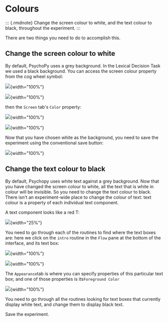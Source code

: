 # Colours

::: {.rmdnote}
Change the screen colour to white, and the text colour to black, throughout the experiment.
:::

There are two things you need to do to accomplish this.

## Change the screen colour to white 

By default, PsychoPy uses a grey background. In the Lexical Decision Task we used a black background. You can access the screen colour property from the cog wheel symbol:

![](images/cog-wheel.png){width="100%"}

![](images/cog-wheel2.png){width="100%"}

then the `Screen` tab's `Color` property:

![](images/cog-wheel3.png){width="100%"}

![](images/cog-wheel4.png){width="100%"}

Now that you have chosen white as the background, you need to save the experiment using the conventional save button:

![](images/save_button.png){width="100%"}

## Change the text colour to black

By default, Psychopy uses white text against a grey background. Now that you have changed the screen colour to white, all the text that is white in colour will be invisible. So you need to change the text colour to black. There isn't an experiment-wide place to change the colour of text: text colour is a property of each individual text component.

A text component looks like a red T:

![](images/redT.png){width="25%"}

You need to go through each of the routines to find where the text boxes are: here we click on the `intro` routine in the `Flow` pane at the bottom of the interface, and its text box:

![](images/textComponent1.png){width="100%"}

![](images/textComponent2.png){width="100%"}

The `Appearance`tab is where you can specify properties of this particular text box; and one of those properties is its`Foreground Color`

![](images/textComponent3.png){width="100%"}

You need to go through all the routines looking for text boxes that currently display white text, and change them to display black text.

Save the experiment.
